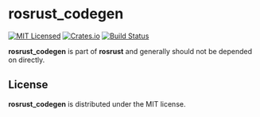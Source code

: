 # rosrust_codegen

[![MIT Licensed](https://img.shields.io/crates/l/rosrust.svg?maxAge=3600)](../LICENSE)
[![Crates.io](https://img.shields.io/crates/v/rosrust.svg?maxAge=3600)](https://crates.io/crates/rosrust_codegen)
[![Build Status](https://travis-ci.org/adnanademovic/rosrust.svg?branch=master)](https://travis-ci.org/adnanademovic/rosrust)

**rosrust_codegen** is part of **rosrust** and generally should not be depended on directly.

## License

**rosrust_codegen** is distributed under the MIT license.
